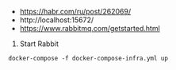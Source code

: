 * https://habr.com/ru/post/262069/
* http://localhost:15672/
* https://www.rabbitmq.com/getstarted.html


1. Start Rabbit
```
docker-compose -f docker-compose-infra.yml up 
```
